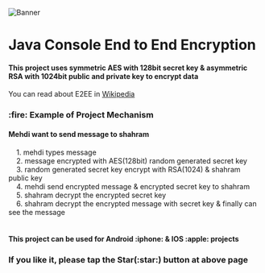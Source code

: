 ![Banner](https://github.com/Studiomjt/java-end2end-encryption/blob/master/banner.jpg)
# Java Console End to End Encryption
<h4>This project uses symmetric AES with 128bit secret key & asymmetric RSA with 1024bit public and private key to encrypt data</h4>

You can read about E2EE in <a href="https://en.wikipedia.org/wiki/End-to-end_encryption">Wikipedia</a>

<h3>:fire: Example of Project Mechanism </h3>
<h4> Mehdi want to send message to shahram</h4>
&nbsp;&nbsp;&nbsp;&nbsp;1. mehdi types message<br>
&nbsp;&nbsp;&nbsp;&nbsp;2. message encrypted with AES(128bit) random generated secret key<br>
&nbsp;&nbsp;&nbsp;&nbsp;3. random generated secret key encrypt with RSA(1024) & shahram public key<br>
&nbsp;&nbsp;&nbsp;&nbsp;4. mehdi send encrypted message & encrypted secret key to shahram<br>
&nbsp;&nbsp;&nbsp;&nbsp;5. shahram decrypt the encrypted secret key<br>
&nbsp;&nbsp;&nbsp;&nbsp;6. shahram decrypt the encrypted message with secret key & finally can see the message<br>
<br>
<h4>This project can be used for Android :iphone: & IOS :apple: projects</h4>
<h3> If you like it, please tap the Star(:star:) button at above page</h3>

